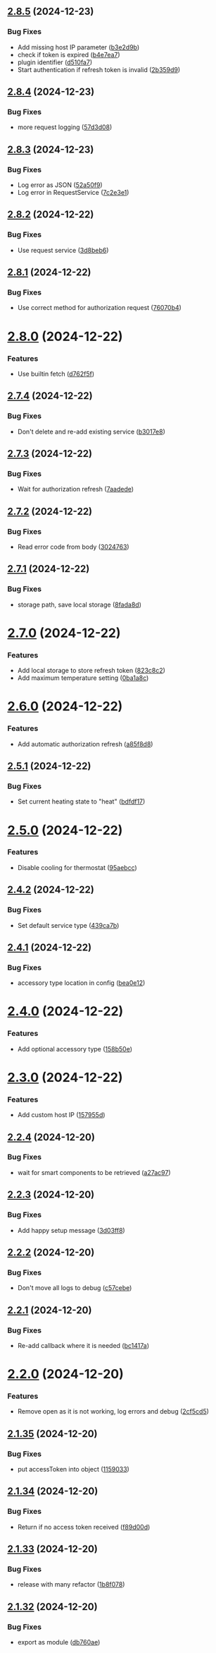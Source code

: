 ## [2.8.5](https://github.com/ffflorian/homebridge-vicare-2/compare/v2.8.4...v2.8.5) (2024-12-23)


### Bug Fixes

* Add missing host IP parameter ([b3e2d9b](https://github.com/ffflorian/homebridge-vicare-2/commit/b3e2d9bf675615970097cdc13b8452a244cf7771))
* check if token is expired ([b4e7ea7](https://github.com/ffflorian/homebridge-vicare-2/commit/b4e7ea7a73adee50b8798e9342e08a72761f0093))
* plugin identifier ([d510fa7](https://github.com/ffflorian/homebridge-vicare-2/commit/d510fa773cf338cf71728833bb6adc4dd69f71dd))
* Start authentication if refresh token is invalid ([2b359d9](https://github.com/ffflorian/homebridge-vicare-2/commit/2b359d9a0c0ae1b4c45cc7bac045bf77cc914936))

## [2.8.4](https://github.com/ffflorian/homebridge-vicare-2/compare/v2.8.3...v2.8.4) (2024-12-23)


### Bug Fixes

* more request logging ([57d3d08](https://github.com/ffflorian/homebridge-vicare-2/commit/57d3d08b3f917701291f2d77cc14e84c45f864b9))

## [2.8.3](https://github.com/ffflorian/homebridge-vicare-2/compare/v2.8.2...v2.8.3) (2024-12-23)


### Bug Fixes

* Log error as JSON ([52a50f9](https://github.com/ffflorian/homebridge-vicare-2/commit/52a50f9308e2e1cea3f9b83ee845e7aa25a56177))
* Log error in RequestService ([7c2e3e1](https://github.com/ffflorian/homebridge-vicare-2/commit/7c2e3e1a48163bebb200622bf6b3b7ea1512ba02))

## [2.8.2](https://github.com/ffflorian/homebridge-vicare-2/compare/v2.8.1...v2.8.2) (2024-12-22)


### Bug Fixes

* Use request service ([3d8beb6](https://github.com/ffflorian/homebridge-vicare-2/commit/3d8beb63a036930f1ef16c42ec30c51635aaf0ff))

## [2.8.1](https://github.com/ffflorian/homebridge-vicare-2/compare/v2.8.0...v2.8.1) (2024-12-22)


### Bug Fixes

* Use correct method for authorization request ([76070b4](https://github.com/ffflorian/homebridge-vicare-2/commit/76070b4b30695c52bfef379b15485cf2493d6dd3))

# [2.8.0](https://github.com/ffflorian/homebridge-vicare-2/compare/v2.7.4...v2.8.0) (2024-12-22)


### Features

* Use builtin fetch ([d762f5f](https://github.com/ffflorian/homebridge-vicare-2/commit/d762f5f25772c08a5ecbb39606ea12af2928467b))

## [2.7.4](https://github.com/ffflorian/homebridge-vicare-2/compare/v2.7.3...v2.7.4) (2024-12-22)


### Bug Fixes

* Don't delete and re-add existing service ([b3017e8](https://github.com/ffflorian/homebridge-vicare-2/commit/b3017e833bb63c51a2e220a1906e9cf09b522ba2))

## [2.7.3](https://github.com/ffflorian/homebridge-vicare-2/compare/v2.7.2...v2.7.3) (2024-12-22)


### Bug Fixes

* Wait for authorization refresh ([7aadede](https://github.com/ffflorian/homebridge-vicare-2/commit/7aadede9db1a06ef55aedd8408c4601c92a9dd30))

## [2.7.2](https://github.com/ffflorian/homebridge-vicare-2/compare/v2.7.1...v2.7.2) (2024-12-22)


### Bug Fixes

* Read error code from body ([3024763](https://github.com/ffflorian/homebridge-vicare-2/commit/302476379d6c3e0ead6fdb96d794d491d3da4d67))

## [2.7.1](https://github.com/ffflorian/homebridge-vicare-2/compare/v2.7.0...v2.7.1) (2024-12-22)


### Bug Fixes

* storage path, save local storage ([8fada8d](https://github.com/ffflorian/homebridge-vicare-2/commit/8fada8d1f3d00822888aec789de3805834e70064))

# [2.7.0](https://github.com/ffflorian/homebridge-vicare-2/compare/v2.6.0...v2.7.0) (2024-12-22)


### Features

* Add local storage to store refresh token ([823c8c2](https://github.com/ffflorian/homebridge-vicare-2/commit/823c8c2d7e7af9a9095864d64c8de165372db918))
* Add maximum temperature setting ([0ba1a8c](https://github.com/ffflorian/homebridge-vicare-2/commit/0ba1a8c030c5391dc0736767603c2bd5c54cd2fe))

# [2.6.0](https://github.com/ffflorian/homebridge-vicare-2/compare/v2.5.1...v2.6.0) (2024-12-22)


### Features

* Add automatic authorization refresh ([a85f8d8](https://github.com/ffflorian/homebridge-vicare-2/commit/a85f8d866dca3f1b6b1b2ae250709ffd46840bb4))

## [2.5.1](https://github.com/ffflorian/homebridge-vicare-2/compare/v2.5.0...v2.5.1) (2024-12-22)


### Bug Fixes

* Set current heating state to "heat" ([bdfdf17](https://github.com/ffflorian/homebridge-vicare-2/commit/bdfdf17cb7c7531c33ce93954f8f9c367e00dcd8))

# [2.5.0](https://github.com/ffflorian/homebridge-vicare-2/compare/v2.4.2...v2.5.0) (2024-12-22)


### Features

* Disable cooling for thermostat ([95aebcc](https://github.com/ffflorian/homebridge-vicare-2/commit/95aebccdd0f9bc773c557a7e17082c8e67c8f239))

## [2.4.2](https://github.com/ffflorian/homebridge-vicare-2/compare/v2.4.1...v2.4.2) (2024-12-22)


### Bug Fixes

* Set default service type ([439ca7b](https://github.com/ffflorian/homebridge-vicare-2/commit/439ca7bf719306549c6251315fa8f72e32c1e7c0))

## [2.4.1](https://github.com/ffflorian/homebridge-vicare-2/compare/v2.4.0...v2.4.1) (2024-12-22)


### Bug Fixes

* accessory type location in config ([bea0e12](https://github.com/ffflorian/homebridge-vicare-2/commit/bea0e1219384ffeb37661a1a526c679cc8daf1d5))

# [2.4.0](https://github.com/ffflorian/homebridge-vicare-2/compare/v2.3.0...v2.4.0) (2024-12-22)


### Features

* Add optional accessory type ([158b50e](https://github.com/ffflorian/homebridge-vicare-2/commit/158b50e168366e79c5d704271cdaa385ef604ff1))

# [2.3.0](https://github.com/ffflorian/homebridge-vicare-2/compare/v2.2.4...v2.3.0) (2024-12-22)


### Features

* Add custom host IP ([157955d](https://github.com/ffflorian/homebridge-vicare-2/commit/157955d7f08b4bc62a216f2824b5bb595263b7c2))

## [2.2.4](https://github.com/ffflorian/homebridge-vicare-2/compare/v2.2.3...v2.2.4) (2024-12-20)


### Bug Fixes

* wait for smart components to be retrieved ([a27ac97](https://github.com/ffflorian/homebridge-vicare-2/commit/a27ac97a33dffc9ccd1f220e42952be171a8c1d3))

## [2.2.3](https://github.com/ffflorian/homebridge-vicare-2/compare/v2.2.2...v2.2.3) (2024-12-20)


### Bug Fixes

* Add happy setup message ([3d03ff8](https://github.com/ffflorian/homebridge-vicare-2/commit/3d03ff822b4f4c916f2bbb3bf006135aca47e596))

## [2.2.2](https://github.com/ffflorian/homebridge-vicare-2/compare/v2.2.1...v2.2.2) (2024-12-20)


### Bug Fixes

* Don't move all logs to debug ([c57cebe](https://github.com/ffflorian/homebridge-vicare-2/commit/c57cebecc6760ec092e633bbaf32ac5d73be54cb))

## [2.2.1](https://github.com/ffflorian/homebridge-vicare-2/compare/v2.2.0...v2.2.1) (2024-12-20)


### Bug Fixes

* Re-add callback where it is needed ([bc1417a](https://github.com/ffflorian/homebridge-vicare-2/commit/bc1417a59fc0492d608f8a6ca78c497e3abb9c6f))

# [2.2.0](https://github.com/ffflorian/homebridge-vicare-2/compare/v2.1.35...v2.2.0) (2024-12-20)


### Features

* Remove open as it is not working, log errors and debug ([2cf5cd5](https://github.com/ffflorian/homebridge-vicare-2/commit/2cf5cd51dbc8bf160d96ffd2ebd3c1329101c536))

## [2.1.35](https://github.com/ffflorian/homebridge-vicare-2/compare/v2.1.34...v2.1.35) (2024-12-20)


### Bug Fixes

* put accessToken into object ([1159033](https://github.com/ffflorian/homebridge-vicare-2/commit/1159033f85c5ce68667f9e4e282829c41de618da))

## [2.1.34](https://github.com/ffflorian/homebridge-vicare-2/compare/v2.1.33...v2.1.34) (2024-12-20)


### Bug Fixes

* Return if no access token received ([f89d00d](https://github.com/ffflorian/homebridge-vicare-2/commit/f89d00d32140d39dd3e3ef5f86c6f70e9a9203ce))

## [2.1.33](https://github.com/ffflorian/homebridge-vicare-2/compare/v2.1.32...v2.1.33) (2024-12-20)


### Bug Fixes

* release with many refactor ([1b8f078](https://github.com/ffflorian/homebridge-vicare-2/commit/1b8f0780f34dbe65edf7e520cf9a78cb9f866297))

## [2.1.32](https://github.com/ffflorian/homebridge-vicare-2/compare/v2.1.31...v2.1.32) (2024-12-20)


### Bug Fixes

* export as module ([db760ae](https://github.com/ffflorian/homebridge-vicare-2/commit/db760ae3b438f6617d873cdd17e430aadabab0c2))
